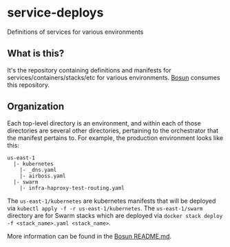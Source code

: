 # service-deploys
Definitions of services for various environments

## What is this?

It's the repository containing definitions and manifests for services/containers/stacks/etc for various environments. [Bosun](https://github.com/docker-infra/universe/tree/master/bosun) consumes this repository.

## Organization

Each top-level directory is an environment, and within each of those directories are several other directories, pertaining to the orchestrator that the manifest pertains to. For example, the production environment looks like this:
```
us-east-1
  |- kubernetes
    |- _dns.yaml
    |- airboss.yaml
  |- swarm
    |- infra-haproxy-test-routing.yaml
```

The `us-east-1/kubernetes` are kubernetes manifests that will be deployed via `kubectl apply -f -r us-east-1/kubernetes`. The `us-east-1/swarm` directory are for Swarm stacks which are deployed via `docker stack deploy -f <stack_name>.yaml <stack_name>`. 


More information can be found in the [Bosun README.md](https://github.com/docker-infra/universe/tree/master/bosun).
